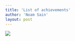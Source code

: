 ```yaml
---
title: 'List of achievements'
author: 'Noam Sain'
layout: post
---
```


[![](http://4.bp.blogspot.com/_8aN4krk1nsk/SyGTa06JjNI/AAAAAAAAAUo/yOsnoGUlvT4/s400/45394821.jpg)](http://4.bp.blogspot.com/_8aN4krk1nsk/SyGTa06JjNI/AAAAAAAAAUo/yOsnoGUlvT4/s1600-h/45394821.jpg)
